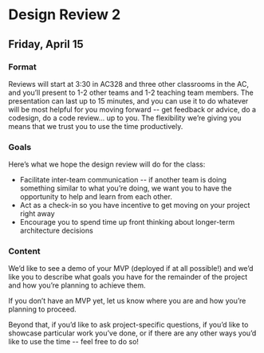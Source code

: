 # Design Review 2
## Friday, April 15

### Format
Reviews will start at 3:30 in AC328 and three other classrooms in the AC, and you’ll present to 1-2 other teams and 1-2 teaching team members. The presentation can last up to 15 minutes, and you can use it to do whatever will be most helpful for you moving forward -- get feedback or advice, do a codesign, do a code review... up to you. The flexibility we’re giving you means that we trust you to use the time productively.

### Goals
Here’s what we hope the design review will do for the class:
- Facilitate inter-team communication -- if another team is doing something similar to what you’re doing, we want you to have the opportunity to help and learn from each other.
- Act as a check-in so you have incentive to get moving on your project right away
- Encourage you to spend time up front thinking about longer-term architecture decisions

### Content
We’d like to see a demo of your MVP (deployed if at all possible!) and we’d like you to describe what goals you have for the remainder of the project and how you’re planning to achieve them.

If you don’t have an MVP yet, let us know where you are and how you’re planning to proceed.

Beyond that, if you’d like to ask project-specific questions, if you’d like to showcase particular work you’ve done, or if there are any other ways you’d like to use the time -- feel free to do so!
